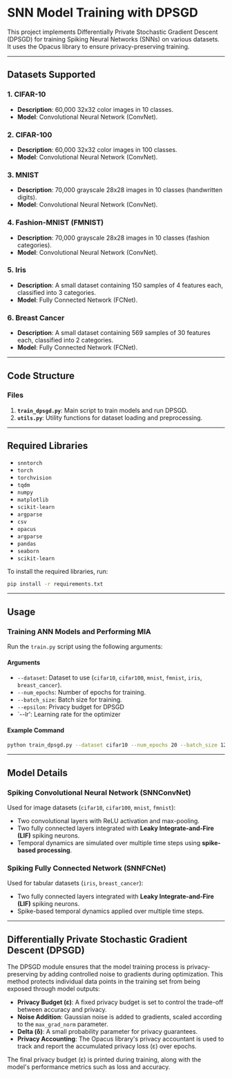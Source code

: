 # SNN Model Training with DPSGD

This project implements Differentially Private Stochastic Gradient Descent (DPSGD) for training Spiking Neural Networks (SNNs) on various datasets. It uses the Opacus library to ensure privacy-preserving training.

---

## Datasets Supported

### 1. CIFAR-10
- **Description**: 60,000 32x32 color images in 10 classes.
- **Model**: Convolutional Neural Network (ConvNet).

### 2. CIFAR-100
- **Description**: 60,000 32x32 color images in 100 classes.
- **Model**: Convolutional Neural Network (ConvNet).

### 3. MNIST
- **Description**: 70,000 grayscale 28x28 images in 10 classes (handwritten digits).
- **Model**: Convolutional Neural Network (ConvNet).

### 4. Fashion-MNIST (FMNIST)
- **Description**: 70,000 grayscale 28x28 images in 10 classes (fashion categories).
- **Model**: Convolutional Neural Network (ConvNet).

### 5. Iris
- **Description**: A small dataset containing 150 samples of 4 features each, classified into 3 categories.
- **Model**: Fully Connected Network (FCNet).

### 6. Breast Cancer
- **Description**: A small dataset containing 569 samples of 30 features each, classified into 2 categories.
- **Model**: Fully Connected Network (FCNet).

---

## Code Structure

### Files
1. **`train_dpsgd.py`**: Main script to train models and run DPSGD.
2. **`utils.py`**: Utility functions for dataset loading and preprocessing.



---

## Required Libraries

- `snntorch`
- `torch`
- `torchvision`
- `tqdm`
- `numpy`
- `matplotlib`
- `scikit-learn`
- `argparse`
- `csv`
- `opacus`
- `argparse`
- `pandas`
- `seaborn`
- `scikit-learn`

To install the required libraries, run:
```bash
pip install -r requirements.txt
```

---

## Usage

### Training ANN Models and Performing MIA

Run the `train.py` script using the following arguments:

#### Arguments
- `--dataset`: Dataset to use (`cifar10`, `cifar100`, `mnist`, `fmnist`, `iris`, `breast_cancer`).
- `--num_epochs`: Number of epochs for training.
- `--batch_size`: Batch size for training.
- `--epsilon`: Privacy budget for DPSGD
- `--lr': Learning rate for the optimizer

#### Example Command
```bash
python train_dpsgd.py --dataset cifar10 --num_epochs 20 --batch_size 128 --epsilon 2.0 --lr 0.001 
```

---



## Model Details

### Spiking Convolutional Neural Network (SNNConvNet)
Used for image datasets (`cifar10`, `cifar100`, `mnist`, `fmnist`):
- Two convolutional layers with ReLU activation and max-pooling.
- Two fully connected layers integrated with **Leaky Integrate-and-Fire (LIF)** spiking neurons.
- Temporal dynamics are simulated over multiple time steps using **spike-based processing**.

### Spiking Fully Connected Network (SNNFCNet)
Used for tabular datasets (`iris`, `breast_cancer`):
- Two fully connected layers integrated with **Leaky Integrate-and-Fire (LIF)** spiking neurons.
- Spike-based temporal dynamics applied over multiple time steps.


---

## Differentially Private Stochastic Gradient Descent (DPSGD)

The DPSGD module ensures that the model training process is privacy-preserving by adding controlled noise to gradients during optimization. This method protects individual data points in the training set from being exposed through model outputs:

- **Privacy Budget (ε)**: A fixed privacy budget is set to control the trade-off between accuracy and privacy.
- **Noise Addition**: Gaussian noise is added to gradients, scaled according to the `max_grad_norm` parameter.
- **Delta (δ)**: A small probability parameter for privacy guarantees.
- **Privacy Accounting**: The Opacus library's privacy accountant is used to track and report the accumulated privacy loss (ε) over epochs.

The final privacy budget (ε) is printed during training, along with the model's performance metrics such as loss and accuracy.
